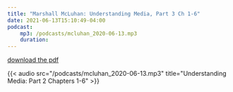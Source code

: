 ```yaml
---
title: "Marshall McLuhan: Understanding Media, Part 3 Ch 1-6"
date: 2021-06-13T15:10:49-04:00
podcast:
    mp3: /podcasts/mcluhan_2020-06-13.mp3
    duration:
---
```

[download the pdf](/pdf/mcluhan_understanding_media.pdf)

{{< audio src="/podcasts/mcluhan_2020-06-13.mp3" title="Understanding Media: Part 2 Chapters 1-6" >}}
